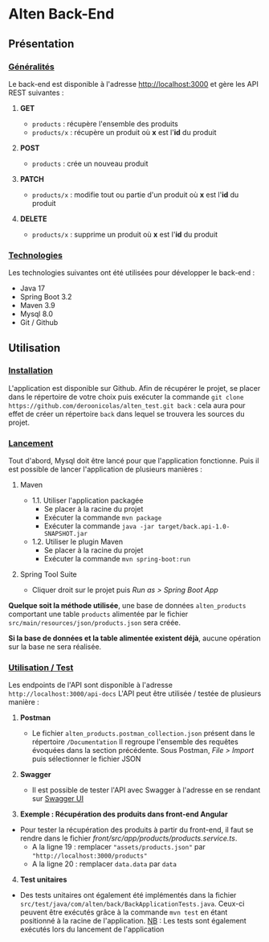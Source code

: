 # Alten Back-End

## Présentation

### <ins>Généralités</ins>

Le back-end est disponible à l'adresse [http://localhost:3000](http://localhost:3000) et gère les API REST suivantes :

1. **GET**

   - `products` : récupère l'ensemble des produits
   - `products/x` : récupère un produit où **x** est l'**id** du produit

2. **POST**

   - `products` : crée un nouveau produit

3. **PATCH**

   - `products/x` : modifie tout ou partie d'un produit où **x** est l'**id** du produit

4. **DELETE**

   - `products/x` : supprime un produit où **x** est l'**id** du produit

### <ins>Technologies</ins>

Les technologies suivantes ont été utilisées pour développer le back-end :

- Java 17
- Spring Boot 3.2
- Maven 3.9
- Mysql 8.0
- Git / Github

## Utilisation

### <ins>Installation</ins>

L'application est disponible sur Github. Afin de récupérer le projet, se placer dans le répertoire de votre choix puis exécuter la commande `git clone https://github.com/deroonicolas/alten_test.git back` : cela aura pour effet de créer un répertoire `back` dans lequel se trouvera les sources du projet.

### <ins>Lancement</ins>

Tout d'abord, Mysql doit être lancé pour que l'application fonctionne.
Puis il est possible de lancer l'application de plusieurs manières :

1. Maven

   - 1.1. Utiliser l'application packagée
     - Se placer à la racine du projet
     - Exécuter la commande `mvn package`
     - Exécuter la commande `java -jar target/back.api-1.0-SNAPSHOT.jar`
   - 1.2. Utiliser le plugin Maven
     - Se placer à la racine du projet
     - Exécuter la commande `mvn spring-boot:run`

2. Spring Tool Suite

   - Cliquer droit sur le projet puis _Run as > Spring Boot App_

**Quelque soit la méthode utilisée**, une base de données `alten_products` comportant une table `products` alimentée par le fichier `src/main/resources/json/products.json` sera créée.

**Si la base de données et la table alimentée existent déjà**, aucune opération sur la base ne sera réalisée.

### <ins>Utilisation / Test</ins>

Les endpoints de l'API sont disponible à l'adresse `http://localhost:3000/api-docs`
L'API peut être utilisée / testée de plusieurs manière :

1. **Postman**

   - Le fichier `alten_products.postman_collection.json` présent dans le répertoire `/Documentation`
     Il regroupe l'ensemble des requêtes évoquées dans la section précédente.
     Sous Postman, _File > Import_ puis sélectionner le fichier JSON

2. **Swagger**

   - Il est possible de tester l'API avec Swagger à l'adresse en se rendant sur [Swagger UI](http://localhost:3000/alten-products-api/swagger-ui.html)

3. **Exemple : Récupération des produits dans front-end Angular**

- Pour tester la récupération des produits à partir du front-end, il faut se rendre dans le fichier _front/src/app/products/products.service.ts_.
  - A la ligne 19 : remplacer `"assets/products.json"` par `"http://localhost:3000/products"`
  - A la ligne 20 : remplacer `data.data` par `data`

4. **Test unitaires**

- Des tests unitaires ont également été implémentés dans la fichier `src/test/java/com/alten/back/BackApplicationTests.java`. Ceux-ci peuvent être exécutés grâce à la commande `mvn test` en étant positionné à la racine de l'application.
<ins>NB</ins> : Les tests sont également exécutés lors du lancement de l'application
